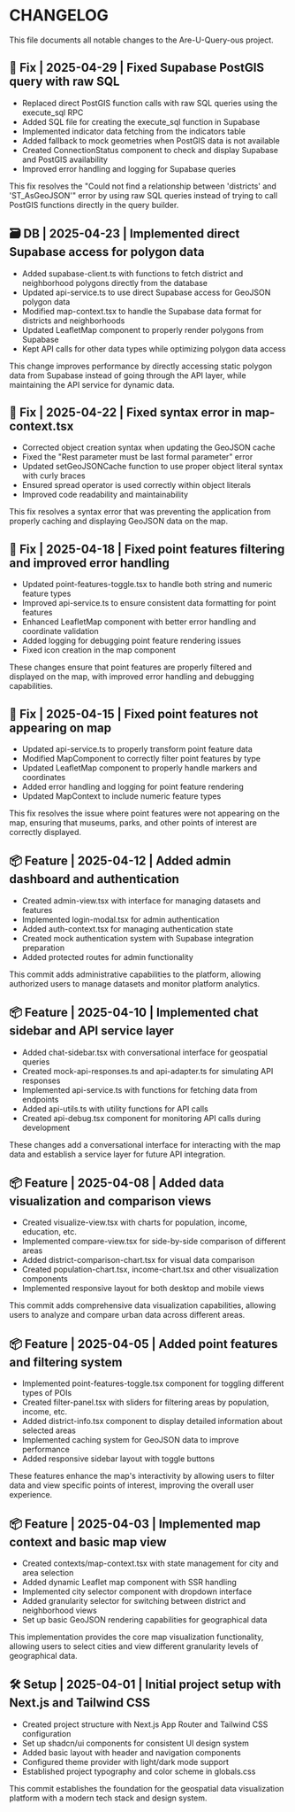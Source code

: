 # CHANGELOG

This file documents all notable changes to the Are-U-Query-ous project.

## 🐛 Fix | 2025-04-29 | Fixed Supabase PostGIS query with raw SQL

- Replaced direct PostGIS function calls with raw SQL queries using the execute_sql RPC
- Added SQL file for creating the execute_sql function in Supabase
- Implemented indicator data fetching from the indicators table
- Added fallback to mock geometries when PostGIS data is not available
- Created ConnectionStatus component to check and display Supabase and PostGIS availability
- Improved error handling and logging for Supabase queries

This fix resolves the "Could not find a relationship between 'districts' and 'ST_AsGeoJSON'" error by using raw SQL queries instead of trying to call PostGIS functions directly in the query builder.

## 🗃️ DB | 2025-04-23 | Implemented direct Supabase access for polygon data

- Added supabase-client.ts with functions to fetch district and neighborhood polygons directly from the database
- Updated api-service.ts to use direct Supabase access for GeoJSON polygon data
- Modified map-context.tsx to handle the Supabase data format for districts and neighborhoods
- Updated LeafletMap component to properly render polygons from Supabase
- Kept API calls for other data types while optimizing polygon data access

This change improves performance by directly accessing static polygon data from Supabase instead of going through the API layer, while maintaining the API service for dynamic data.

## 🐛 Fix | 2025-04-22 | Fixed syntax error in map-context.tsx

- Corrected object creation syntax when updating the GeoJSON cache
- Fixed the "Rest parameter must be last formal parameter" error
- Updated setGeoJSONCache function to use proper object literal syntax with curly braces
- Ensured spread operator is used correctly within object literals
- Improved code readability and maintainability

This fix resolves a syntax error that was preventing the application from properly caching and displaying GeoJSON data on the map.

## 🐛 Fix | 2025-04-18 | Fixed point features filtering and improved error handling

- Updated point-features-toggle.tsx to handle both string and numeric feature types
- Improved api-service.ts to ensure consistent data formatting for point features
- Enhanced LeafletMap component with better error handling and coordinate validation
- Added logging for debugging point feature rendering issues
- Fixed icon creation in the map component

These changes ensure that point features are properly filtered and displayed on the map, with improved error handling and debugging capabilities.

## 🐛 Fix | 2025-04-15 | Fixed point features not appearing on map

- Updated api-service.ts to properly transform point feature data
- Modified MapComponent to correctly filter point features by type
- Updated LeafletMap component to properly handle markers and coordinates
- Added error handling and logging for point feature rendering
- Updated MapContext to include numeric feature types

This fix resolves the issue where point features were not appearing on the map, ensuring that museums, parks, and other points of interest are correctly displayed.

## 📦 Feature | 2025-04-12 | Added admin dashboard and authentication

- Created admin-view.tsx with interface for managing datasets and features
- Implemented login-modal.tsx for admin authentication
- Added auth-context.tsx for managing authentication state
- Created mock authentication system with Supabase integration preparation
- Added protected routes for admin functionality

This commit adds administrative capabilities to the platform, allowing authorized users to manage datasets and monitor platform analytics.

## 📦 Feature | 2025-04-10 | Implemented chat sidebar and API service layer

- Added chat-sidebar.tsx with conversational interface for geospatial queries
- Created mock-api-responses.ts and api-adapter.ts for simulating API responses
- Implemented api-service.ts with functions for fetching data from endpoints
- Added api-utils.ts with utility functions for API calls
- Created api-debug.tsx component for monitoring API calls during development

These changes add a conversational interface for interacting with the map data and establish a service layer for future API integration.

## 📦 Feature | 2025-04-08 | Added data visualization and comparison views

- Created visualize-view.tsx with charts for population, income, education, etc.
- Implemented compare-view.tsx for side-by-side comparison of different areas
- Added district-comparison-chart.tsx for visual data comparison
- Created population-chart.tsx, income-chart.tsx and other visualization components
- Implemented responsive layout for both desktop and mobile views

This commit adds comprehensive data visualization capabilities, allowing users to analyze and compare urban data across different areas.

## 📦 Feature | 2025-04-05 | Added point features and filtering system

- Implemented point-features-toggle.tsx component for toggling different types of POIs
- Created filter-panel.tsx with sliders for filtering areas by population, income, etc.
- Added district-info.tsx component to display detailed information about selected areas
- Implemented caching system for GeoJSON data to improve performance
- Added responsive sidebar layout with toggle buttons

These features enhance the map's interactivity by allowing users to filter data and view specific points of interest, improving the overall user experience.

## 📦 Feature | 2025-04-03 | Implemented map context and basic map view

- Created contexts/map-context.tsx with state management for city and area selection
- Added dynamic Leaflet map component with SSR handling
- Implemented city selector component with dropdown interface
- Added granularity selector for switching between district and neighborhood views
- Set up basic GeoJSON rendering capabilities for geographical data

This implementation provides the core map visualization functionality, allowing users to select cities and view different granularity levels of geographical data.

## 🛠️ Setup | 2025-04-01 | Initial project setup with Next.js and Tailwind CSS

- Created project structure with Next.js App Router and Tailwind CSS configuration
- Set up shadcn/ui components for consistent UI design system
- Added basic layout with header and navigation components
- Configured theme provider with light/dark mode support
- Established project typography and color scheme in globals.css

This commit establishes the foundation for the geospatial data visualization platform with a modern tech stack and design system.
